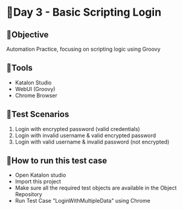 # 📅Day 3 - Basic Scripting Login

## 🔎Objective

Automation Practice, focusing on scripting logic using Groovy

## 🔧Tools
- Katalon Studio
- WebUI (Groovy)
- Chrome Browser

## 🧪Test Scenarios
1. Login with encrypted password (valid credentials)
2. Login with invalid username & valid encrypted password
3. Login with valid username & invalid password (not encrypted)

## 🚀How to run this test case
- Open Katalon studio
- Import this project
- Make sure all the required test objects are available in the Object Repository
- Run Test Case "LoginWithMultipleData" using Chrome


